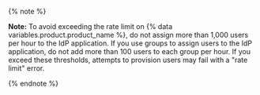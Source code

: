 {% note %}

**Note:** To avoid exceeding the rate limit on {% data variables.product.product_name %}, do not assign more than 1,000 users per hour to the IdP application. If you use groups to assign users to the IdP application, do not add more than 100 users to each group per hour. If you exceed these thresholds, attempts to provision users may fail with a "rate limit" error.

{% endnote %}
